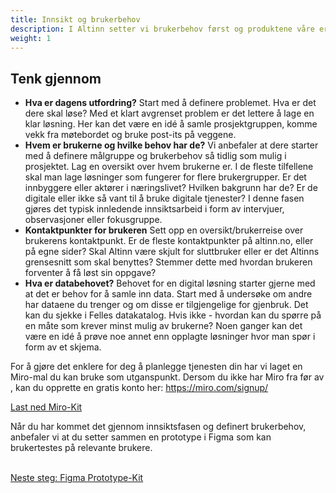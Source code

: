 ```yaml
---
title: Innsikt og brukerbehov
description: I Altinn setter vi brukerbehov først og produktene våre er derfor utviklet med brukerne i sentrum. Men for at tjenestene skal bli gode til slutt, trenger vi at etater og kommunene som bruker Altinn også har fokus på brukerne i utviklingen av de spesifikke tjenestene.  
weight: 1
---
```


## Tenk gjennom

<ul class="no-decoration connected-bullets">
  <li>
    <strong>Hva er dagens utfordring?</strong>
    Start med å definere problemet. Hva er det dere skal løse? Med et klart avgrenset problem er det lettere å lage en klar løsning. Her kan det være en idé å samle prosjektgruppen, komme vekk fra møtebordet og bruke post-its på veggene.
  </li>
  <li>
    <strong>Hvem er brukerne og hvilke behov har de?</strong>
    Vi anbefaler at dere starter med å definere målgruppe og brukerbehov så tidlig som mulig i prosjektet. Lag en oversikt over hvem brukerne er. I de fleste tilfellene skal man lage løsninger som fungerer for flere brukergrupper. Er det innbyggere eller aktører i næringslivet? Hvilken bakgrunn har de? Er de digitale eller ikke så vant til å bruke digitale tjenester? I denne fasen gjøres det typisk innledende innsiktsarbeid i form av intervjuer, observasjoner eller fokusgruppe.
  </li>
  <li>
    <strong>Kontaktpunkter for brukeren</strong>
    Sett opp en oversikt/brukerreise over brukerens kontaktpunkt. Er de fleste kontaktpunkter  på altinn.no, eller på egne sider? Skal Altinn være skjult for sluttbruker eller er det Altinns grensesnitt som skal benyttes? Stemmer dette med hvordan brukeren forventer å få løst sin oppgave?
  </li>
  <li>
    <strong>Hva er databehovet?</strong>
    Behovet for en digital løsning starter gjerne med at det er behov for å samle inn data. Start med å undersøke om andre har dataene du trenger og om disse er tilgjengelige for gjenbruk. Det kan du sjekke i Felles datakatalog. Hvis ikke - hvordan kan du spørre på en måte som krever minst mulig av brukerne? Noen ganger kan det være en idé å prøve noe annet enn opplagte løsninger hvor man spør i form av et skjema.
  </li>
</ul>

For å gjøre det enklere for deg å planlegge tjenesten din har vi laget en Miro-mal du kan bruke som utganspunkt. Dersom du ikke har Miro fra før av , kan du opprette en gratis konto her: https://miro.com/signup/

<div class="a-iconText a-iconText-shadow a-bgGreyLight a-iconText-minusBothMargins mb-4 mt-4">
  <div class="a-iconText-icon">
      <i class="ai ai-download" aria-hidden="true"></i>
  </div>
  <div class="a-iconText-text">
      <a href="https://www.figma.com/file/wnBveAG2ikUspFsQwM3GNE/Prototyping-av-skjematjenester?node-id=47%3A4068" target="_blank">
          Last ned Miro-Kit
      </a>
  </div>
</div>

Når du har kommet det gjennom innsiktsfasen og definert brukerbehov, anbefaler vi at du setter sammen en prototype i Figma som kan brukertestes på relevante brukere. 

<br>

<a href="/prototypekit/" class="a-linkFeatured ">
    Neste steg: Figma Prototype-Kit
    <i class="ai ai-sm ai-nw ai-nw-right ai-arrowright" aria-hidden="true"></i>
</a>

<br>
<br>
